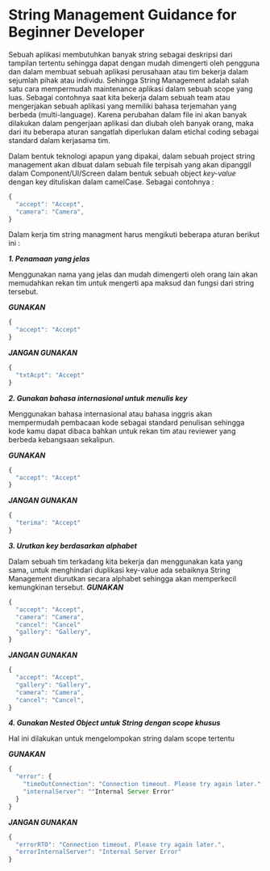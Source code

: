# String Management Guidance for Beginner Developer

Sebuah aplikasi membutuhkan banyak string sebagai deskripsi dari tampilan tertentu sehingga dapat dengan mudah dimengerti oleh pengguna dan dalam membuat sebuah aplikasi perusahaan atau tim bekerja dalam sejumlah pihak atau individu. Sehingga String Management adalah salah satu cara mempermudah maintenance aplikasi dalam sebuah scope yang luas. Sebagai contohnya saat kita bekerja dalam sebuah team atau mengerjakan sebuah aplikasi yang memiliki bahasa terjemahan yang berbeda (multi-language).
Karena perubahan dalam file ini akan banyak dilakukan dalam pengerjaan aplikasi dan diubah oleh banyak orang, maka dari itu beberapa aturan sangatlah diperlukan dalam etichal coding sebagai standard dalam kerjasama tim.

Dalam bentuk teknologi apapun yang dipakai, dalam sebuah project string management akan dibuat dalam sebuah file terpisah yang akan dipanggil dalam Component/UI/Screen dalam bentuk sebuah object *key-value* dengan key dituliskan dalam camelCase. Sebagai contohnya :

```javascript
{
  "accept": "Accept",
  "camera": "Camera",
}
```
Dalam kerja tim string managment harus mengikuti beberapa aturan berikut ini :

***1. Penamaan yang jelas***

Menggunakan nama yang jelas dan mudah dimengerti oleh orang lain akan memudahkan rekan tim untuk mengerti apa maksud dan fungsi dari string tersebut.

***GUNAKAN***
```javascript
{
  "accept": "Accept"
}
```
***JANGAN GUNAKAN***
```javascript
{
  "txtAcpt": "Accept"
}
```
***2. Gunakan bahasa internasional untuk menulis key***

Menggunakan bahasa internasional atau bahasa inggris akan mempermudah pembacaan kode sebagai standard penulisan sehingga kode kamu dapat dibaca bahkan untuk rekan tim atau reviewer yang berbeda kebangsaan sekalipun.

***GUNAKAN***
```javascript
{
  "accept": "Accept"
}
```
***JANGAN GUNAKAN***
```javascript
{
  "terima": "Accept"
}
```
***3. Urutkan key berdasarkan alphabet***

Dalam sebuah tim terkadang kita bekerja dan menggunakan kata yang sama, untuk menghindari duplikasi key-value ada sebaiknya String Management diurutkan secara alphabet sehingga akan memperkecil kemungkinan tersebut.
***GUNAKAN***
```javascript
{
  "accept": "Accept",
  "camera": "Camera",
  "cancel": "Cancel"
  "gallery": "Gallery",
}
```
***JANGAN GUNAKAN***
```javascript
{
  "accept": "Accept",
  "gallery": "Gallery",
  "camera": "Camera",
  "cancel": "Cancel",
}
```
***4. Gunakan Nested Object untuk String dengan scope khusus***

Hal ini dilakukan untuk mengelompokan string dalam scope tertentu

***GUNAKAN***
```javascript
{
  "error": {
    "timeOutConnection": "Connection timeout. Please try again later.",
    "internalServer": ""Internal Server Error"
  }
}
```
***JANGAN GUNAKAN***
```javascript
{
  "errorRTO": "Connection timeout. Please try again later.",
  "errorInternalServer": "Internal Server Error"
}
```
